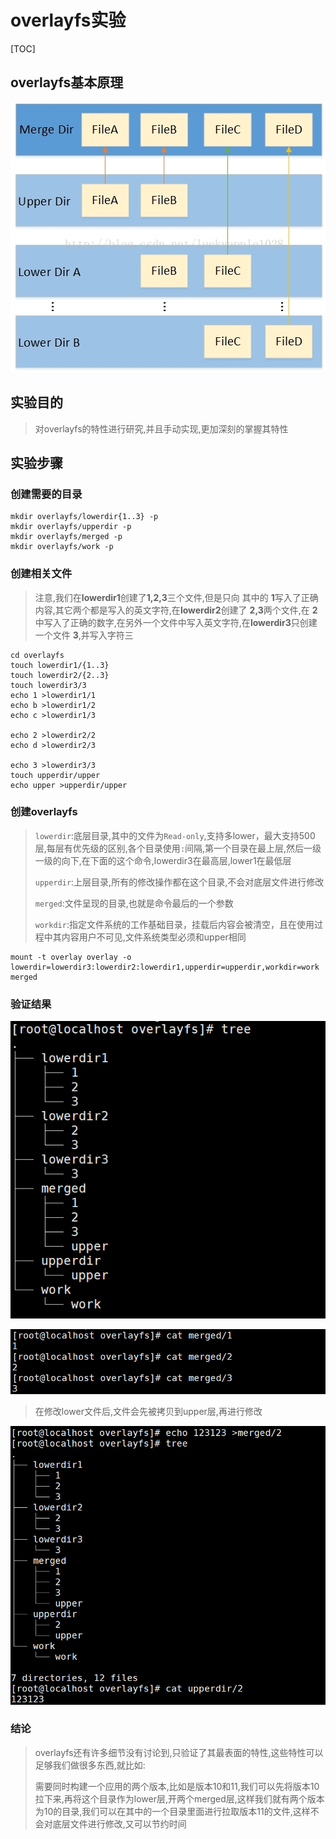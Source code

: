 # overlayfs实验



[TOC]

## overlayfs基本原理

![img](.\overlayfs.assets\1580705-20191230141201863-1669781061.png)



##  实验目的

> 对overlayfs的特性进行研究,并且手动实现,更加深刻的掌握其特性

## 实验步骤

### 创建需要的目录



```shell
mkdir overlayfs/lowerdir{1..3} -p
mkdir overlayfs/upperdir -p
mkdir overlayfs/merged -p
mkdir overlayfs/work -p
```

### 创建相关文件

> 注意,我们在**lowerdir1**创建了**1,2,3**三个文件,但是只向 其中的 **1**写入了正确内容,其它两个都是写入的英文字符,在**lowerdir2**创建了 **2,3**两个文件,在 **2**中写入了正确的数字,在另外一个文件中写入英文字符,在**lowerdir3**只创建一个文件 **3**,并写入字符三

```shell
cd overlayfs
touch lowerdir1/{1..3}
touch lowerdir2/{2..3}
touch lowerdir3/3 
echo 1 >lowerdir1/1
echo b >lowerdir1/2
echo c >lowerdir1/3

echo 2 >lowerdir2/2
echo d >lowerdir2/3

echo 3 >lowerdir3/3
touch upperdir/upper 
echo upper >upperdir/upper
```





### 创建overlayfs

> `lowerdir`:底层目录,其中的文件为`Read-only`,支持多lower，最大支持500层,每层有优先级的区别,各个目录使用`:`间隔,第一个目录在最上层,然后一级一级的向下,在下面的这个命令,lowerdir3在最高层,lower1在最低层
>
> `upperdir`:上层目录,所有的修改操作都在这个目录,不会对底层文件进行修改
>
> `merged`:文件呈现的目录,也就是命令最后的一个参数
>
> `workdir`:指定文件系统的工作基础目录，挂载后内容会被清空，且在使用过程中其内容用户不可见,文件系统类型必须和upper相同

```shell
mount -t overlay overlay -o lowerdir=lowerdir3:lowerdir2:lowerdir1,upperdir=upperdir,workdir=work merged
```



### 验证结果

![image-20220426203746110](.\overlayfs.assets\image-20220426203746110.png)

![image-20220426203824505](.\overlayfs.assets\image-20220426203824505.png)

>  在修改lower文件后,文件会先被拷贝到upper层,再进行修改

![image-20220426203947123](.\overlayfs.assets\image-20220426203947123.png)

### 结论

> overlayfs还有许多细节没有讨论到,只验证了其最表面的特性,这些特性可以足够我们做很多东西,就比如:
>
> 需要同时构建一个应用的两个版本,比如是版本10和11,我们可以先将版本10拉下来,再将这个目录作为lower层,开两个merged层,这样我们就有两个版本为10的目录,我们可以在其中的一个目录里面进行拉取版本11的文件,这样不会对底层文件进行修改,又可以节约时间
